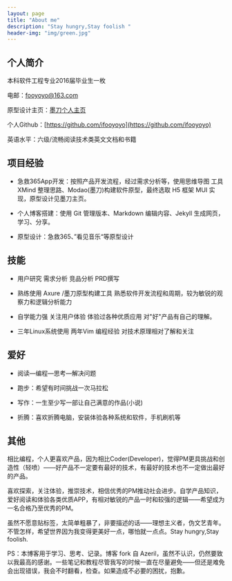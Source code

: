 ```yaml
---
layout: page
title: "About me"
description: "Stay hungry,Stay foolish "
header-img: "img/green.jpg"
---
```


## 个人简介

本科软件工程专业2016届毕业生一枚

电邮：fooyoyo@163.com

原型设计主页：[墨刀个人主页](https://modao.cc/u/1709595-49090)

个人Github：[https://github.com/ifooyoyo](https://github.com/ifooyoyo)

英语水平：六级/流畅阅读技术类英文文档和书籍

## 项目经验

* 急救365App开发：按照产品开发流程，经过需求分析等，使用思维导图
工具 XMind 整理思路、Modao(墨刀)构建软件原型，最终选取 H5 框架 MUI 实现，原型设计见墨刀主页。

* 个人博客搭建：使用 Git 管理版本、Markdown 编辑内容、Jekyll 生成网页，学习、分享。

* 原型设计：急救365、”看见音乐“等原型设计

## 技能

* 用户研究 需求分析 竞品分析 PRD撰写

* 熟练使用 Axure /墨刀原型构建工具 熟悉软件开发流程和周期，较为敏锐的观察力和逻辑分析能力

* 自学能力强 关注用户体验 体验过各种优质应用 对"好"产品有自己的理解。

* 三年Linux系统使用 两年Vim 编程经验 对技术原理相对了解和关注

## 爱好

* 阅读—编程—思考—解决问题

* 跑步：希望有时间挑战一次马拉松

* 写作：一生至少写一部让自己满意的作品(小说)

* 折腾：喜欢折腾电脑，安装体验各种系统和软件，手机刷机等

## 其他

相比编程，个人更喜欢产品，因为相比Coder(Developer)，觉得PM更具挑战和创造性（轻喷）——好产品不一定要有最好的技术，有最好的技术也不一定做出最好的产品。

喜欢探索，关注体验，推崇技术，相信优秀的PM推动社会进步。自学产品知识，爱好阅读和体验各类优质APP，有相对敏锐的产品一时和较强的逻辑——希望成为一名合格乃至优秀的PM。

虽然不愿意贴标签，太简单粗暴了，非要描述的话——理想主义者，伪文艺青年。不管怎样，希望世界因为我变得更美好一点，哪怕就一点点。Stay hungry,Stay foolish.

PS：本博客用于学习、思考、记录。博客 fork 自 Azeril，虽然不认识，仍然要致以我最高的感谢。一些笔记和教程尽管我写的时候一直在尽量避免——但还是难免会出现错误，我会不时翻看，检查。如果造成不必要的困扰，抱歉。



